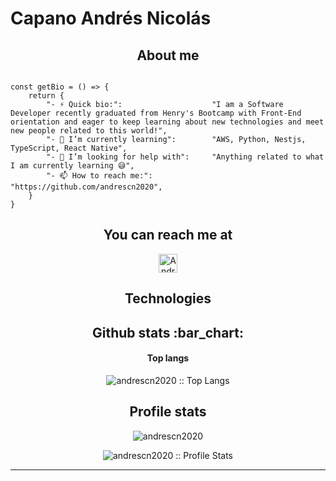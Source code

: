# Capano Andrés Nicolás

<h2 align="center">About me</h2>

```golang

const getBio = () => {
	return {
		"- ⚡ Quick bio:":                    "I am a Software Developer recently graduated from Henry's Bootcamp with Front-End orientation and eager to keep learning about new technologies and meet new people related to this world!",
		"- 🌱 I’m currently learning":        "AWS, Python, Nestjs, TypeScript, React Native",
		"- 🤔 I’m looking for help with":     "Anything related to what I am currently learning 😅",
		"- 📫 How to reach me:":              "https://github.com/andrescn2020",
	}
}
```

<h2 align="center">You can reach me at</h2>

<p align="center">

  <a href="https://www.linkedin.com/in/andrescapano">
    <img src="https://www.vectorlogo.zone/logos/linkedin/linkedin-icon.svg" alt="Andres Capano LinkedIn Profile" height="30" width="30">
  </a>
	
</p>

<h2 align="center">Technologies</h2>

<p align="center">

	
</p>

<h2 align="center">Github stats :bar_chart:</h2>

<h4 align="center">Top langs</h4>

<p align="center"><img src="https://github-readme-stats.vercel.app/api/top-langs/?username=andrescn2020&langs_count=10&theme=tokyonight&layout=compact" alt="andrescn2020 :: Top Langs" /></p>

<h2 align="center">Profile stats</h2>

<p align="center"><img src="https://github-readme-streak-stats.herokuapp.com/?user=andrescn2020&" alt="andrescn2020" /></p>

<p align="center"><img src="https://github-readme-stats.vercel.app/api?username=andrescn2020&show_icons=true&theme=synthwave" alt="andrescn2020 :: Profile Stats" /></p>

---


